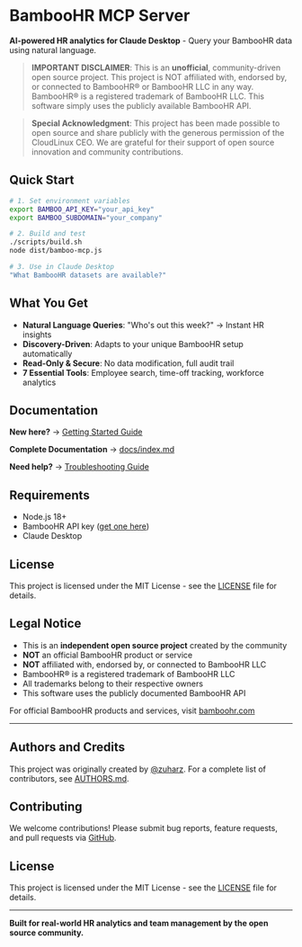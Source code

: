 # BambooHR MCP Server

**AI-powered HR analytics for Claude Desktop** - Query your BambooHR data using natural language.

> **IMPORTANT DISCLAIMER**: This is an **unofficial**, community-driven open source project. This project is NOT affiliated with, endorsed by, or connected to BambooHR® or BambooHR LLC in any way. BambooHR® is a registered trademark of BambooHR LLC. This software simply uses the publicly available BambooHR API.

> **Special Acknowledgment**: This project has been made possible to open source and share publicly with the generous permission of the CloudLinux CEO. We are grateful for their support of open source innovation and community contributions.

## Quick Start

```bash
# 1. Set environment variables
export BAMBOO_API_KEY="your_api_key"
export BAMBOO_SUBDOMAIN="your_company"

# 2. Build and test
./scripts/build.sh
node dist/bamboo-mcp.js

# 3. Use in Claude Desktop
"What BambooHR datasets are available?"
```

## What You Get

- **Natural Language Queries**: "Who's out this week?" → Instant HR insights
- **Discovery-Driven**: Adapts to your unique BambooHR setup automatically  
- **Read-Only & Secure**: No data modification, full audit trail
- **7 Essential Tools**: Employee search, time-off tracking, workforce analytics

## Documentation

**New here?** → [Getting Started Guide](docs/tutorials/getting-started.md)

**Complete Documentation** → [docs/index.md](docs/index.md)

**Need help?** → [Troubleshooting Guide](docs/how-to-guides/troubleshooting.md)

## Requirements

- Node.js 18+
- BambooHR API key ([get one here](https://documentation.bamboohr.com/docs))
- Claude Desktop

## License

This project is licensed under the MIT License - see the [LICENSE](LICENSE) file for details.

## Legal Notice

- This is an **independent open source project** created by the community
- **NOT** an official BambooHR product or service
- **NOT** affiliated with, endorsed by, or connected to BambooHR LLC
- BambooHR® is a registered trademark of BambooHR LLC
- All trademarks belong to their respective owners
- This software uses the publicly documented BambooHR API

For official BambooHR products and services, visit [bamboohr.com](https://www.bamboohr.com)

---

## Authors and Credits

This project was originally created by [@zuharz](https://github.com/zuharz). For a complete list of contributors, see [AUTHORS.md](AUTHORS.md).

## Contributing

We welcome contributions! Please submit bug reports, feature requests, and pull requests via [GitHub](https://github.com/zuharz/bamboo-mcp-unofficial).

## License

This project is licensed under the MIT License - see the [LICENSE](LICENSE) file for details.

---

**Built for real-world HR analytics and team management by the open source community.**
